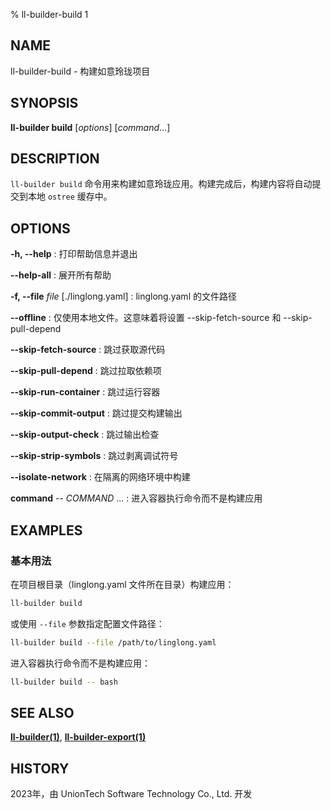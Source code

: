 % ll-builder-build 1

## NAME

ll-builder-build - 构建如意玲珑项目

## SYNOPSIS

**ll-builder build** [*options*] [*command*...]

## DESCRIPTION

`ll-builder build` 命令用来构建如意玲珑应用。构建完成后，构建内容将自动提交到本地 `ostree` 缓存中。

## OPTIONS

**-h, --help**
: 打印帮助信息并退出

**--help-all**
: 展开所有帮助

**-f, --file** *file* [./linglong.yaml]
: linglong.yaml 的文件路径

**--offline**
: 仅使用本地文件。这意味着将设置 --skip-fetch-source 和 --skip-pull-depend

**--skip-fetch-source**
: 跳过获取源代码

**--skip-pull-depend**
: 跳过拉取依赖项

**--skip-run-container**
: 跳过运行容器

**--skip-commit-output**
: 跳过提交构建输出

**--skip-output-check**
: 跳过输出检查

**--skip-strip-symbols**
: 跳过剥离调试符号

**--isolate-network**
: 在隔离的网络环境中构建

**command** -- *COMMAND* ...
: 进入容器执行命令而不是构建应用

## EXAMPLES

### 基本用法

在项目根目录（linglong.yaml 文件所在目录）构建应用：

```bash
ll-builder build
```

或使用 `--file` 参数指定配置文件路径：

```bash
ll-builder build --file /path/to/linglong.yaml
```

进入容器执行命令而不是构建应用：

```bash
ll-builder build -- bash
```

## SEE ALSO

**[ll-builder(1)](./ll-builder.md)**, **[ll-builder-export(1)](export.md)**

## HISTORY

2023年，由 UnionTech Software Technology Co., Ltd. 开发
